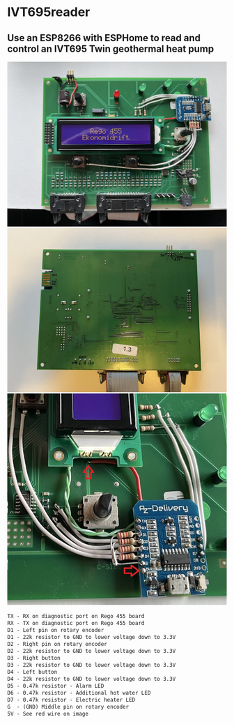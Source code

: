 # IVT695reader
## Use an ESP8266 with ESPHome to read and control an IVT695 Twin geothermal heat pump

![image alt](https://github.com/skracke/IVT695reader/blob/main/IMG_1114.HEIC_compressed.JPEG?raw=true)
![image alt](https://github.com/skracke/IVT695reader/blob/main/IMG_1118.HEIC_compressed.JPEG?raw=true)
![image alt](https://github.com/skracke/IVT695reader/blob/main/IMG_1115.HEIC_compressed.JPEG?raw=true)

```
TX - RX on diagnostic port on Rego 455 board
RX - TX on diagnostic port on Rego 455 board
D1 - Left pin on rotary encoder
D1 - 22k resistor to GND to lower voltage down to 3.3V 
D2 - Right pin on rotary encoder
D2 - 22k resistor to GND to lower voltage down to 3.3V 
D3 - Right button
D3 - 22k resistor to GND to lower voltage down to 3.3V 
D4 - Left button
D4 - 22k resistor to GND to lower voltage down to 3.3V 
D5 - 0.47k resistor - Alarm LED 
D6 - 0.47k resistor - Additional hot water LED
D7 - 0.47k resistor - Electric heater LED
G  - (GND) Middle pin on rotary encoder
5V - See red wire on image
```
